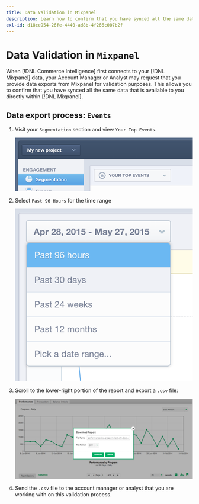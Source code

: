 ```yaml
---
title: Data Validation in Mixpanel
description: Learn how to confirm that you have synced all the same data that is available to you directly within Mixpanel.
exl-id: d18ce954-26fe-4440-ad8b-4f266c007b2f
---
```

# Data Validation in `Mixpanel`

When [!DNL Commerce Intelligence] first connects to your [!DNL Mixpanel] data, your Account Manager or Analyst may request that you provide data exports from Mixpanel for validation purposes. This allows you to confirm that you have synced all the same data that is available to you directly within [!DNL Mixpanel].

## Data export process: `Events`

1. Visit your `Segmentation` section and view `Your Top Events`.

    ![](../../../assets/your-top-events.png)

1. Select `Past 96 Hours` for the time range

    ![](../../../assets/past-96-hours.png)

1. Scroll to the lower-right portion of the report and export a `.csv` file:

    ![](../../../assets/export-csv-mixpanel.png)

1. Send the `.csv` file to the account manager or analyst that you are working with on this validation process.
